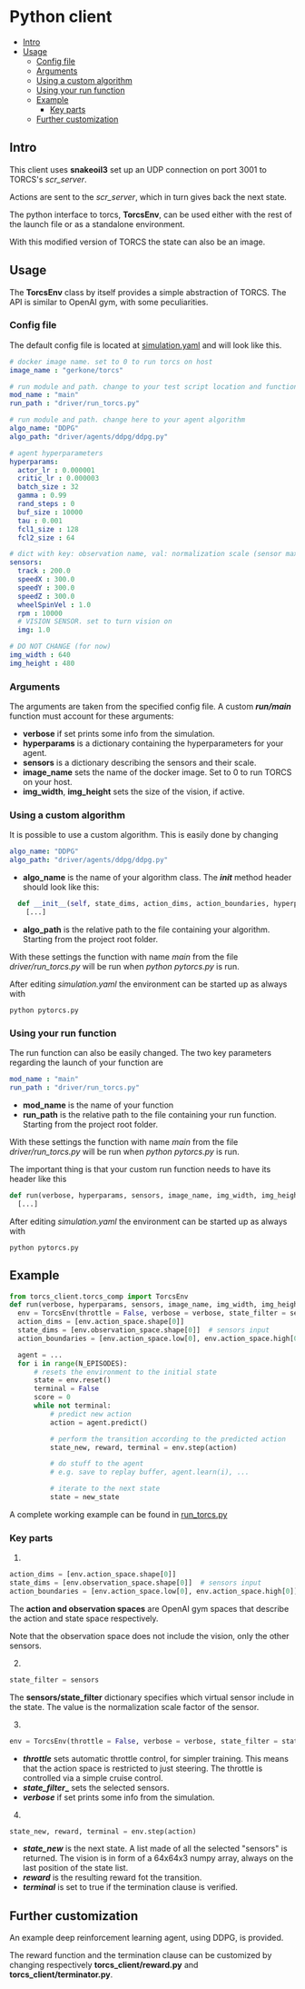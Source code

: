 # Python client
* [Intro](#intro)
* [Usage](#usage)
    + [Config file](#config-file)
    + [Arguments](#arguments)
    + [Using a custom algorithm](#using-a-custom-algorithm)
    + [Using your run function](#using-your-run-function)
  * [Example](#example)
    + [Key parts](#key-parts)
  * [Further customization](#further-customization)

## Intro

This client uses **snakeoil3** set up an UDP connection on port 3001 to TORCS's _scr_server_.

Actions are sent to the _scr_server_, which in turn gives back the next state.

The python interface to torcs, **TorcsEnv**, can be used either with the rest of the launch file or as a standalone environment.

With this modified version of TORCS the state can also be an image.


## Usage
The **TorcsEnv** class by itself provides a simple abstraction of TORCS. The API is similar to OpenAI gym, with some peculiarities.

### Config file
The default config file is located at [simulation.yaml](config/simulation.yaml) and will look like this.
```yaml
# docker image name. set to 0 to run torcs on host
image_name : "gerkone/torcs"

# run module and path. change to your test script location and function
mod_name : "main"
run_path : "driver/run_torcs.py"

# run module and path. change here to your agent algorithm
algo_name: "DDPG"
algo_path: "driver/agents/ddpg/ddpg.py"

# agent hyperparameters
hyperparams:
  actor_lr : 0.000001
  critic_lr : 0.000003
  batch_size : 32
  gamma : 0.99
  rand_steps : 0
  buf_size : 10000
  tau : 0.001
  fcl1_size : 128
  fcl2_size : 64

# dict with key: observation name, val: normalization scale (sensor max value)
sensors:
  track : 200.0
  speedX : 300.0
  speedY : 300.0
  speedZ : 300.0
  wheelSpinVel : 1.0
  rpm : 10000
  # VISION SENSOR. set to turn vision on
  img: 1.0

# DO NOT CHANGE (for now)
img_width : 640
img_height : 480
```

### Arguments
The arguments are taken from the specified config file. A custom **_run/main_** function must account for these arguments:
- **verbose** if set prints some info from the simulation.
- **hyperparams** is a dictionary containing the hyperparameters for your agent.
- **sensors** is a dictionary describing the sensors and their scale.
- **image_name** sets the name of the docker image. Set to 0 to run TORCS on your host.
- **img_width**, **img_height** sets the size of the vision, if active.


### Using a custom algorithm
It is possible to use a custom algorithm. This is easily done by changing
```yaml
algo_name: "DDPG"
algo_path: "driver/agents/ddpg/ddpg.py"
```
- **algo_name** is the name of your algorithm class. The ___init___ method header should look like this:
```python
  def __init__(self, state_dims, action_dims, action_boundaries, hyperparams):
    [...]
```
- **algo_path** is the relative path to the file containing your algorithm. Starting from the project root folder.

With these settings the function with name _main_ from the file _driver/run_torcs.py_ will be run when _python pytorcs.py_ is run.

After editing _simulation.yaml_ the environment can be started up as always with
```
python pytorcs.py
```

### Using your run function
The run function can also be easily changed. The two key parameters regarding the launch of your function are
```yaml
mod_name : "main"
run_path : "driver/run_torcs.py"
```
- **mod_name** is the name of your function
- **run_path** is the relative path to the file containing your run function. Starting from the project root folder.

With these settings the function with name _main_ from the file _driver/run_torcs.py_ will be run when _python pytorcs.py_ is run.

The important thing is that your custom run function needs to have its header like this
```python
def run(verbose, hyperparams, sensors, image_name, img_width, img_height):
  [...]
```

After editing _simulation.yaml_ the environment can be started up as always with
```
python pytorcs.py
```


## Example

```python
from torcs_client.torcs_comp import TorcsEnv
def run(verbose, hyperparams, sensors, image_name, img_width, img_height):
  env = TorcsEnv(throttle = False, verbose = verbose, state_filter = sensors)
  action_dims = [env.action_space.shape[0]]
  state_dims = [env.observation_space.shape[0]]  # sensors input
  action_boundaries = [env.action_space.low[0], env.action_space.high[0]]

  agent = ...
  for i in range(N_EPISODES):
      # resets the environment to the initial state
      state = env.reset()
      terminal = False
      score = 0
      while not terminal:
          # predict new action
          action = agent.predict()

          # perform the transition according to the predicted action
          state_new, reward, terminal = env.step(action)

          # do stuff to the agent
          # e.g. save to replay buffer, agent.learn(i), ...

          # iterate to the next state
          state = new_state
```

A complete working example can be found in [run_torcs.py](https://github.com/gerkone/pyTORCS-docker/blob/master/driver/run_torcs.py)
### Key parts

1. 
```python
action_dims = [env.action_space.shape[0]]
state_dims = [env.observation_space.shape[0]]  # sensors input
action_boundaries = [env.action_space.low[0], env.action_space.high[0]]
 ```
 The **action and observation spaces** are OpenAI gym spaces that describe the action and state space respectively.

 Note that the observation space does not include the vision, only the other sensors.

2. 
```python
state_filter = sensors
```
The **sensors/state_filter** dictionary specifies which virtual sensor include in the state. The value is the normalization scale factor of the sensor.

3. 
```python
env = TorcsEnv(throttle = False, verbose = verbose, state_filter = state_filter)
```
  - **_throttle_** sets automatic throttle control, for simpler training. This means that the action space is restricted to just steering. The throttle is controlled via a simple cruise control.
  - **_state_filter__** sets the selected sensors.
  - **_verbose_** if set prints some info from the simulation.

4. 
```python
state_new, reward, terminal = env.step(action)
```
  - **_state_new_** is the next state. A list made of all the selected "sensors" is returned. The vision is in form of a 64x64x3 numpy array, always on the last position of the state list.
  - **_reward_** is the resulting reward fot the transition.
  - **_terminal_** is set to true if the termination clause is verified.

## Further customization
An example deep reinforcement learning agent, using DDPG, is provided.

The reward function and the termination clause can be customized by changing respectively **torcs_client/reward.py** and **torcs_client/terminator.py**.
